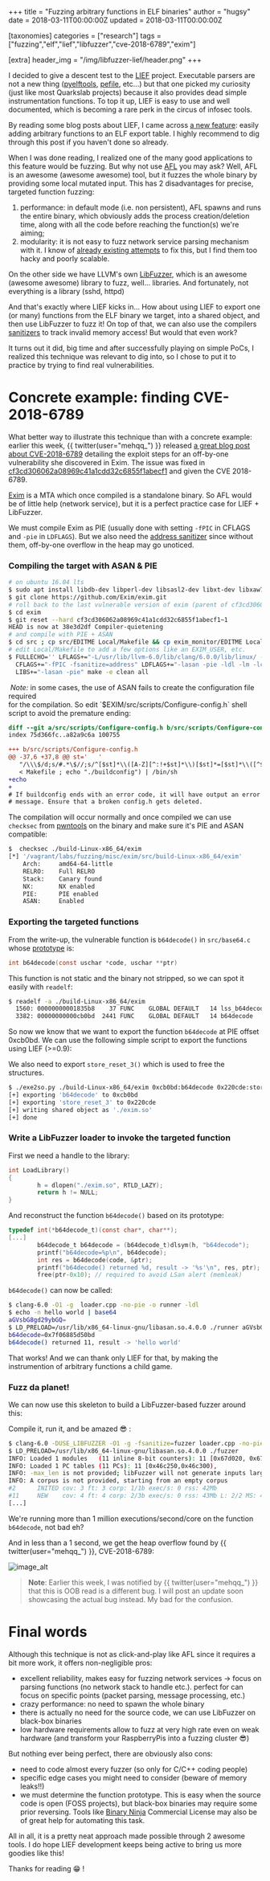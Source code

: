 +++
title = "Fuzzing arbitrary functions in ELF binaries"
author = "hugsy"
date = 2018-03-11T00:00:00Z
updated = 2018-03-11T00:00:00Z

[taxonomies]
categories = ["research"]
tags = ["fuzzing","elf","lief","libfuzzer","cve-2018-6789","exim"]

[extra]
header_img = "/img/libfuzzer-lief/header.png"
+++

I decided to give a descent test to
the [LIEF](https://lief-project.github.io/) project. Executable parsers are
not a new thing ([pyelftools](https://github.com/eliben/pyelftools), [pefile](https://github.com/erocarrera/pefile), etc...)
but that one picked my curiosity (just like most Quarkslab projects) because it
also provides dead simple instrumentation functions. To top it up, LIEF is easy
to use and well documented, which is becoming a rare perk in the circus of
infosec tools.

By reading some blog posts about LIEF, I came across [a new
feature](https://lief-project.github.io/doc/latest/tutorials/08_elf_bin2lib.html):
easily adding arbitrary functions to an ELF export table. I highly recommend to
dig through this post if you haven't done so already.

When I was done reading, I realized one of the many good applications to this
feature would be fuzzing. But why not use [AFL](http://lcamtuf.coredump.cx/afl) you
may ask? Well, AFL is an awesome (awesome awesome) tool, but it  fuzzes the
whole binary by providing some local mutated input. This has 2 disadvantages for
precise, targeted function fuzzing:

  1. performance: in default mode (i.e. non persistent), AFL spawns and runs the
     entire binary, which obviously adds the process creation/deletion time,
     along with all the code before reaching the function(s) we're aiming;
  1. modularity: it is not easy to fuzz network service parsing mechanism with
     it. I know
     of [already existing attempts](https://github.com/jdbirdwell/afl) to fix
     this, but I find them too hacky and poorly scalable.

On the other side we have LLVM's own [LibFuzzer](https://llvm.org/docs/LibFuzzer.html), which is an awesome (awesome
awesome) library to fuzz, well... libraries. And fortunately, not everything is a library
(sshd, httpd)

And that's exactly where LIEF kicks in... How about using LIEF to export one (or
many) functions from the ELF binary we target, into a shared object, and then use
LibFuzzer to fuzz it! On top of that, we can also use the
compilers [sanitizers](https://github.com/google/sanitizers/) to track invalid
memory access! But would that even work?

It turns out it did, big time and after successfully playing on simple PoCs, I
realized this technique was relevant to dig into, so I chose to put it to
practice by trying to find real vulnerabilities.


# Concrete example: finding CVE-2018-6789

What better way to illustrate this technique than with a concrete example: earlier this
week, {{ twitter(user="mehqq_") }} released [a great blog post about CVE-2018-6789](https://devco.re/blog/2018/03/06/exim-off-by-one-RCE-exploiting-CVE-2018-6789-en/) detailing the exploit steps for an off-by-one vulnerability she discovered in Exim. The issue was fixed in [cf3cd306062a08969c41a1cdd32c6855f1abecf1](https://github.com/Exim/exim/commit/cf3cd306062a08969c41a1cdd32c6855f1abecf1) and given the CVE 2018-6789.

[Exim](https://github.com/Exim/exim) is a MTA which once compiled is a standalone binary. So AFL would be of little help (network service), but it is a perfect practice case for LIEF + LibFuzzer.

We must compile Exim as PIE (usually done with setting `-fPIC` in CFLAGS and `-pie` in `LDFLAGS`). But we also need the [address sanitizer](https://clang.llvm.org/docs/AddressSanitizer.html) since without them, off-by-one overflow in the heap may go unoticed.

### Compiling the target with ASAN & PIE ###

```bash
# on ubuntu 16.04 lts
$ sudo apt install libdb-dev libperl-dev libsasl2-dev libxt-dev libxaw7-dev
$ git clone https://github.com/Exim/exim.git
# roll back to the last vulnerable version of exim (parent of cf3cd306062a08969c41a1cdd32c6855f1abecf1)
$ cd exim
$ git reset --hard cf3cd306062a08969c41a1cdd32c6855f1abecf1~1
HEAD is now at 38e3d2df Compiler-quietening
# and compile with PIE + ASAN
$ cd src ; cp src/EDITME Local/Makefile && cp exim_monitor/EDITME Local/eximon.conf
# edit Local/Makefile to add a few options like an EXIM_USER, etc.
$ FULLECHO='' LFLAGS+="-L/usr/lib/llvm-6.0/lib/clang/6.0.0/lib/linux/ -lasan -pie" \
  CFLAGS+="-fPIC -fsanitize=address" LDFLAGS+="-lasan -pie -ldl -lm -lcrypt" \
  LIBS+="-lasan -pie" make -e clean all
```

<div markdown="span" class="alert-info"><i class="fa fa-info-circle">&nbsp;Note:</i> in some cases, the use of ASAN fails to create the configuration file required</div>
for the compilation. So edit `$EXIM/src/scripts/Configure-config.h` shell script
to avoid the premature ending:

```patch
diff --git a/src/scripts/Configure-config.h b/src/scripts/Configure-config.h
index 75d366fc..a82a9c6a 100755

+++ b/src/scripts/Configure-config.h
@@ -37,6 +37,8 @@ st='   '
   "/\\\$/d;s/#.*\$//;s/^[$st]*\\([A-Z][^:!+$st]*\\)[$st]*=[$st]*\\([^$st]*\\)[$st]*\$/\\1=\\2 export \\1/p" \
   < Makefile ; echo "./buildconfig") | /bin/sh
+echo
+
# If buildconfig ends with an error code, it will have output an error
# message. Ensure that a broken config.h gets deleted.
```

The compilation will occur normally and once compiled we can use `checksec` from [pwntools](https://docs.pwntools.com/en/stable/) on the binary and make
sure it's PIE and ASAN compatible:

```bash
$  checksec ./build-Linux-x86_64/exim
[*] '/vagrant/labs/fuzzing/misc/exim/src/build-Linux-x86_64/exim'
    Arch:     amd64-64-little
    RELRO:    Full RELRO
    Stack:    Canary found
    NX:       NX enabled
    PIE:      PIE enabled
    ASAN:     Enabled
```

### Exporting the targeted functions ###

From the write-up, the vulnerable function is `b64decode()` in `src/base64.c`
whose [prototype](https://github.com/Exim/exim/blob/38e3d2dff7982736f1e6833e06d4aab4652f337a/src/src/base64.c#L152-L153) is:

```c
int b64decode(const uschar *code, uschar **ptr)
```

This function is not static and the binary not stripped, so we can spot it
easily with `readelf`:

```bash
$ readelf -a ./build-Linux-x86_64/exim
  1560: 00000000001835b8    37 FUNC    GLOBAL DEFAULT   14 lss_b64decode
  3382: 00000000000cb0bd  2441 FUNC    GLOBAL DEFAULT   14 b64decode
```

So now we know that we want to export the function `b64decode` at PIE offset
0xcb0bd. We can use the following simple script to export the functions using
LIEF (>=0.9):

<script src="https://gist.github.com/hugsy/d48780a2000925902a7e31ff0240479a.js"></script>

We also need to export `store_reset_3()` which is used to free the structures.

```bash
$ ./exe2so.py ./build-Linux-x86_64/exim 0xcb0bd:b64decode 0x220cde:store_reset_3
[+] exporting 'b64decode' to 0xcb0bd
[+] exporting 'store_reset_3' to 0x220cde
[+] writing shared object as './exim.so'
[+] done
```


### Write a LibFuzzer loader to invoke the targeted function ###

First we need a handle to the library:

```c
int LoadLibrary()
{
        h = dlopen("./exim.so", RTLD_LAZY);
        return h != NULL;
}
```

And reconstruct the function `b64decode()` based on its prototype:
```c
typedef int(*b64decode_t)(const char*, char**);
[...]
        b64decode_t b64decode = (b64decode_t)dlsym(h, "b64decode");
        printf("b64decode=%p\n", b64decode);
        int res = b64decode(code, &ptr);
        printf("b64decode() returned %d, result -> '%s'\n", res, ptr);
        free(ptr-0x10); // required to avoid LSan alert (memleak)
```

`b64decode()` can now be called:

```bash
$ clang-6.0 -O1 -g  loader.cpp -no-pie -o runner -ldl
$ echo -n hello world | base64
aGVsbG8gd29ybGQ=
$ LD_PRELOAD=/usr/lib/x86_64-linux-gnu/libasan.so.4.0.0 ./runner aGVsbG8gd29ybGQ=
b64decode=0x7f06885d50bd
b64decode() returned 11, result -> 'hello world'
```

That works! And we can thank only LIEF for that, by making the instrumention of
arbitrary functions a child game.


### Fuzz da planet! ###

We can now use this skeleton to build a LibFuzzer-based fuzzer around this:

<script src="https://gist.github.com/hugsy/3ef3e4309d1f102aa4318c09b4043b09.js"></script>

Compile it, run it, and be amazed 😎 :

```bash
$ clang-6.0 -DUSE_LIBFUZZER -O1 -g -fsanitize=fuzzer loader.cpp -no-pie -o fuzzer -ldl
$ LD_PRELOAD=/usr/lib/x86_64-linux-gnu/libasan.so.4.0.0 ./fuzzer
INFO: Loaded 1 modules   (11 inline 8-bit counters): 11 [0x67d020, 0x67d02b),
INFO: Loaded 1 PC tables (11 PCs): 11 [0x46c250,0x46c300),
INFO: -max_len is not provided; libFuzzer will not generate inputs larger than 4096 bytes
INFO: A corpus is not provided, starting from an empty corpus
#2      INITED cov: 3 ft: 3 corp: 1/1b exec/s: 0 rss: 42Mb
#11     NEW    cov: 4 ft: 4 corp: 2/3b exec/s: 0 rss: 43Mb L: 2/2 MS: 4 ShuffleBytes-ChangeBit-InsertByte-ChangeBinInt-
[...]
```

We're running more than 1 million executions/second/core on the function
`b64decode`, not bad eh?

And in less than a 1 second, we get the heap overflow found by {{ twitter(user="mehqq_") }}, CVE-2018-6789:

![image_alt](/img/libfuzzer-lief/fuzz-result.png)

>
> **Note**: Earlier this week, I was notified by {{ twitter(user="mehqq_") }} that this is OOB read is a different bug. I will post an update soon showcasing the actual bug instead. My bad for the confusion.
>


# Final words

Although this technique is not as click-and-play like AFL since it requires a bit more work, it offers non-negligible pros:

  - excellent reliability, makes easy for fuzzing network services → focus on
    parsing functions (no network stack to handle etc.). perfect for can focus on
    specific points (packet parsing, message processing, etc.)
  - crazy performance: no need to spawn the whole binary
  - there is actually no need for the source code, we can use LibFuzzer on
    black-box binaries
  - low hardware requirements allow to fuzz at very high rate even on weak
    hardware (and transform your RaspberryPis into a fuzzing cluster 😎)

But nothing ever being perfect, there are obviously also cons:

  - need to code almost every fuzzer (so only for C/C++ coding people)
  - specific edge cases you might need to consider (beware of memory leaks!!)
  - we must determine the function prototype. This is easy when the source code
    is open (FOSS projects), but black-box binaries may require some prior
    reversing. Tools like [Binary Ninja](https://binary.ninja) Commercial
    License may also be of great help for automating this task.

All in all, it is a pretty neat approach made possible through 2 awesome tools. I do hope LIEF development keeps being active to bring us more goodies like this!

Thanks for reading 😁 !

